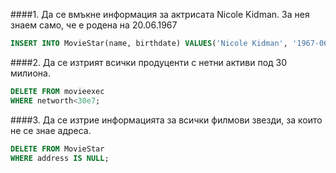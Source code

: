 ####1. Да се вмъкне информация за актрисата Nicole Kidman. За нея знаем само, че е родена на
20.06.1967

```sql
INSERT INTO MovieStar(name, birthdate) VALUES('Nicole Kidman', '1967-06-20');
```

####2. Да се изтрият всички продуценти с нетни активи под 30 милиона.

```sql
DELETE FROM movieexec 
WHERE networth<30e7;
```

####3. Да се изтрие информацията за всички филмови звезди, за които не се знае адреса.
```sql
DELETE FROM MovieStar
WHERE address IS NULL;
```
